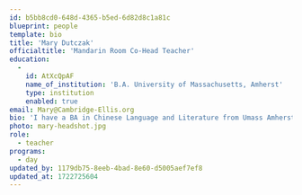 ```yaml
---
id: b5bb8cd0-648d-4365-b5ed-6d82d8c1a81c
blueprint: people
template: bio
title: 'Mary Dutczak'
officialtitle: 'Mandarin Room Co-Head Teacher'
education:
  -
    id: AtXcQpAF
    name_of_institution: 'B.A. University of Massachusetts, Amherst'
    type: institution
    enabled: true
email: Mary@Cambridge-Ellis.org
bio: 'I have a BA in Chinese Language and Literature from Umass Amherst. In 2014, I began my journey in early childhood education as a temporary teacher but immediately fell in love with the work. Since then, I have continued my education to gain the knowledge and skills to provide young children with a warm and rich school experience. I joined Cambridge-Ellis in 2021, first as parental leave coverage in the Day Program before finding a home in the Mandarin Language Program. Outside of school, I like to travel and explore new places.'
photo: mary-headshot.jpg
role:
  - teacher
programs:
  - day
updated_by: 1179db75-8eeb-4bad-8e60-d5005aef7ef8
updated_at: 1722725604
---
```

